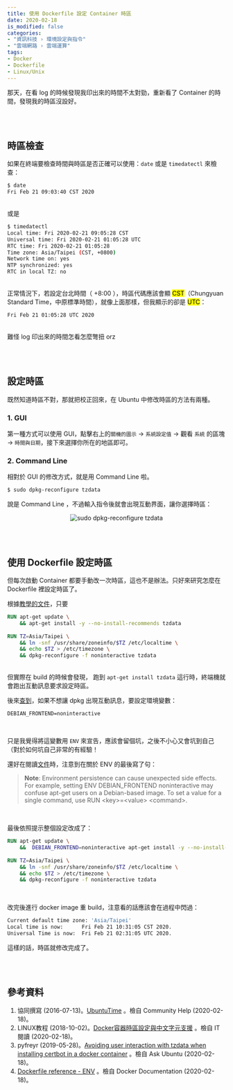 ```yaml
---
title: 使用 Dockerfile 設定 Container 時區
date: 2020-02-18
is_modified: false
categories:
- "資訊科技 › 環境設定與指令"
- "雲端網路 › 雲端運算"
tags:
- Docker
- Dockerfile
- Linux/Unix
--- 
```


那天，在看 log 的時候發現我印出來的時間不太對勁，重新看了 Container 的時間，發現我的時區沒設好。

<!--more-->
<br><br> 

## 時區檢查
如果在終端要檢查時間與時區是否正確可以使用：`date` 或是 `timedatectl` 來檢查：

```bash
$ date
Fri Feb 21 09:03:40 CST 2020
```

<br> 或是

```bash
$ timedatectl
Local time: Fri 2020-02-21 09:05:28 CST
Universal time: Fri 2020-02-21 01:05:28 UTC
RTC time: Fri 2020-02-21 01:05:28
Time zone: Asia/Taipei (CST, +0800)
Network time on: yes
NTP synchronized: yes
RTC in local TZ: no
```
 
<br> 正常情況下，若設定台北時間（ +8:00 ），時區代碼應該會顯 <mark>CST</mark>（Chungyuan Standard Time，中原標準時間），就像上面那樣，但我顯示的卻是 <mark>UTC</mark>：
```bash
Fri Feb 21 01:05:28 UTC 2020
``` 

<br> 難怪 log 印出來的時間怎看怎麼彆扭 orz
 
<br><br>

## 設定時區
既然知道時區不對，那就把校正回來，在 Ubuntu 中修改時區的方法有兩種。
<br>

### 1. GUI
第一種方式可以使用 GUI，點擊右上的`關機的圖示` → `系統設定值` → 觀看 `系統` 的區塊  → `時間與日期`，接下來選擇你所在的地區即可。
<br>

### 2. Command Line 
相對於 GUI 的修改方式，就是用 Command Line 啦。

```bash
$ sudo dpkg-reconfigure tzdata
```

說是 Command Line ，不過輸入指令後就會出現互動界面，讓你選擇時區：

<center> <img src="https://i.imgur.com/T53atWB.png" alt="sudo dpkg-reconfigure tzdata"></center>

<br><br>

## 使用 Dockerfile 設定時區
但每次啟動 Container 都要手動改一次時區，這也不是辦法。只好來研究怎麼在 Dockerfile 裡設定時區了。

根據[教學的文件](https://www.itread01.com/p/154107.html)，只要
```dockerfile
RUN apt-get update \
    && apt-get install -y --no-install-recommends tzdata
    
RUN TZ=Asia/Taipei \
    && ln -snf /usr/share/zoneinfo/$TZ /etc/localtime \
    && echo $TZ > /etc/timezone \
    && dpkg-reconfigure -f noninteractive tzdata 
```

<br> 但實際在 build 的時候會發現， 跑到 `apt-get install tzdata` 這行時，終端機就會跑出互動訊息要求設定時區。


後來[查到](https://askubuntu.com/a/1013396)，如果不想讓 dpkg 出現互動訊息，要設定環境變數：

```
DEBIAN_FRONTEND=noninteractive
```
 
<br> 

只是我覺得將這變數用 `ENV` 來宣告，應該會留個坑，之後不小心又會坑到自己（對於如何坑自己非常的有經驗！

還好在閱讀[文件](https://docs.docker.com/engine/reference/builder/#env)時，注意到在關於 ENV 的最後寫了句：
> **Note**: Environment persistence can cause unexpected side effects. For example, setting ENV DEBIAN_FRONTEND noninteractive may confuse apt-get users on a Debian-based image. To set a value for a single command, use RUN \<key\>=\<value\> \<command\>.

<br>

最後依照提示整個設定改成了：
```dockerfile
RUN apt-get update \
    &&  DEBIAN_FRONTEND=noninteractive apt-get install -y --no-install-recommends tzdata
    
RUN TZ=Asia/Taipei \
    && ln -snf /usr/share/zoneinfo/$TZ /etc/localtime \
    && echo $TZ > /etc/timezone \
    && dpkg-reconfigure -f noninteractive tzdata 
```

<br>

改完後進行 docker image 重 build，注意看的話應該會在過程中閃過：

```bash
Current default time zone: 'Asia/Taipei'
Local time is now:      Fri Feb 21 10:31:05 CST 2020.
Universal Time is now:  Fri Feb 21 02:31:05 UTC 2020.
```

這樣的話，時區就修改完成了。

<br><br> 

## 參考資料 
1. 協同撰寫 (2016-07-13)。[UbuntuTime](https://www.itread01.com/p/154107.html) 。檢自 Community Help  (2020-02-18)。
2. LINUX教程 (2018-10-02)。[Docker容器時區設定與中文字元支援](https://www.itread01.com/p/154107.html) 。檢自 IT閱讀 (2020-02-18)。
3. pyfreyr (2019-05-28)。[Avoiding user interaction with tzdata when installing certbot in a docker container](https://askubuntu.com/a/1129284) 。檢自 Ask Ubuntu (2020-02-18)。
4. [Dockerfile reference - ENV](https://docs.docker.com/engine/reference/builder/#env) 。檢自  Docker Documentation (2020-02-18)。